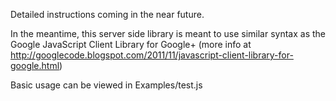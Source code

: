 Detailed instructions coming in the near future.

In the meantime, this server side library is meant to use similar syntax as the Google JavaScript Client Library for Google+ (more info at http://googlecode.blogspot.com/2011/11/javascript-client-library-for-google.html)

Basic usage can be viewed in Examples/test.js